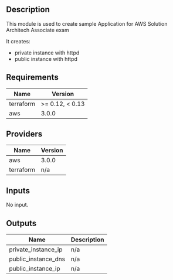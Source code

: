 ## Description  
This module is used to create sample Application for AWS Solution Architech Associate exam

It creates:
- private instance with httpd
- public instance with httpd

## Requirements

| Name | Version |
|------|---------|
| terraform | >= 0.12, < 0.13 |
| aws | 3.0.0 |

## Providers

| Name | Version |
|------|---------|
| aws | 3.0.0 |
| terraform | n/a |

## Inputs

No input.

## Outputs

| Name | Description |
|------|-------------|
| private\_instance\_ip | n/a |
| public\_instance\_dns | n/a |
| public\_instance\_ip | n/a |
